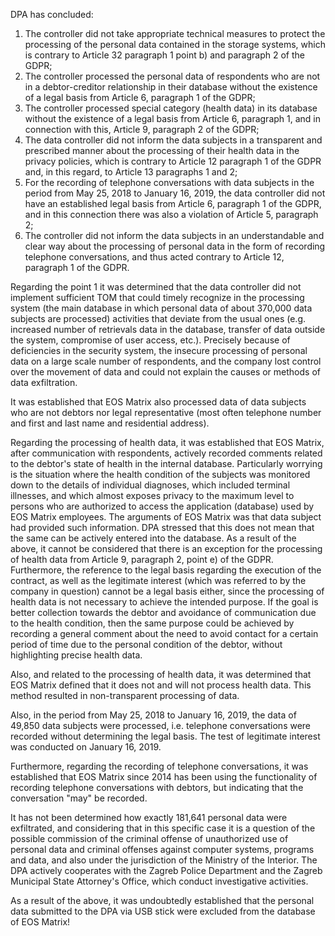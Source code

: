 DPA has concluded: 
1. The controller did not take appropriate technical measures to protect the processing of the personal data contained in the storage systems, which is contrary to Article 32 paragraph 1 point b) and paragraph 2 of the GDPR;
2. The controller processed the personal data of respondents who are not in a debtor-creditor relationship in their database without the existence of a legal basis from Article 6, paragraph 1 of the GDPR;
3. The controller processed special category (health data) in its database without the existence of a legal basis from Article 6, paragraph 1, and in connection with this, Article 9, paragraph 2 of the GDPR;
4. The data controller did not inform the data subjects in a transparent and prescribed manner about the processing of their health data in the privacy policies, which is contrary to Article 12 paragraph 1 of the GDPR and, in this regard, to Article 13 paragraphs 1 and 2;
5. For the recording of telephone conversations with data subjects in the period from May 25, 2018 to January 16, 2019, the data controller did not have an established legal basis from Article 6, paragraph 1 of the GDPR, and in this connection there was also a violation of Article 5, paragraph 2;
6. The controller did not inform the data subjects in an understandable and clear way about the processing of personal data in the form of recording telephone conversations, and thus acted contrary to Article 12, paragraph 1 of the GDPR.

Regarding the point 1 it was determined that the data controller did not implement sufficient TOM that could timely recognize in the processing system (the main database in which personal data of about 370,000 data subjects are processed) activities that deviate from the usual ones (e.g. increased number of retrievals data in the database, transfer of data outside the system, compromise of user access, etc.). Precisely because of deficiencies in the security system, the insecure processing of personal data on a large scale number of respondents, and the company lost control over the movement of data and could not explain the causes or methods of data exfiltration.

It was established that EOS Matrix also processed data of data subjects who are not debtors nor legal representative (most often telephone number and first and last name and residential address).

Regarding the processing of health data, it was established that EOS Matrix, after communication with respondents, actively recorded comments related to the debtor's state of health in the internal database. Particularly worrying is the situation where the health condition of the subjects was monitored down to the details of individual diagnoses, which included terminal illnesses, and which almost exposes privacy to the maximum level to persons who are authorized to access the application (database) used by EOS Matrix employees. The arguments of EOS Matrix was that data subject had provided such information. DPA stressed that this does not mean that the same can be actively entered into the database. As a result of the above, it cannot be considered that there is an exception for the processing of health data from Article 9, paragraph 2, point e) of the GDPR. Furthermore, the reference to the legal basis regarding the execution of the contract, as well as the legitimate interest (which was referred to by the company in question) cannot be a legal basis either, since the processing of health data is not necessary to achieve the intended purpose. If the goal is better collection towards the debtor and avoidance of communication due to the health condition, then the same purpose could be achieved by recording a general comment about the need to avoid contact for a certain period of time due to the personal condition of the debtor, without highlighting precise health data.

Also, and related to the processing of health data, it was determined that EOS Matrix defined that it does not and will not process health data. This method resulted in non-transparent processing of data.

Also, in the period from May 25, 2018 to January 16, 2019, the data of 49,850 data subjects were processed, i.e. telephone conversations were recorded without determining the legal basis. The test of legitimate interest was conducted on January 16, 2019. 

Furthermore, regarding the recording of telephone conversations, it was established that EOS Matrix since 2014 has been using the functionality of recording telephone conversations with debtors, but indicating that the conversation "may" be recorded. 

It has not been determined how exactly 181,641 personal data were exfiltrated, and considering that in this specific case it is a question of the possible commission of the criminal offense of unauthorized use of personal data and criminal offenses against computer systems, programs and data, and also under the jurisdiction of the Ministry of the Interior. The DPA actively cooperates with the Zagreb Police Department and the Zagreb Municipal State Attorney's Office, which conduct investigative activities.

As a result of the above, it was undoubtedly established that the personal data submitted to the DPA via USB stick were excluded from the database of EOS Matrix!
